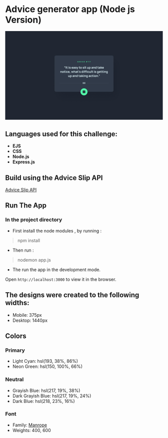 # Advice generator app (Node js Version)

![Design preview for the Advice generator app coding challenge](./design/desktop-design.jpg)



## Languages used for this challenge:

- **EJS**
- **CSS**
- **Node.js**
- **Express.js**



## Build using the Advice Slip API

[Advice Slip API](https://api.adviceslip.com)



## Run The App

### In the project directory 

- First install the node modules , by running :

> npm install

- Then run :

> nodemon app.js

- The run the app in the development mode.

Open ` http://localhost:3000 ` to view it in the browser.



## The designs were created to the following widths:

- Mobile: 375px
- Desktop: 1440px



## Colors

### Primary

- Light Cyan: hsl(193, 38%, 86%)
- Neon Green: hsl(150, 100%, 66%)


### Neutral

- Grayish Blue: hsl(217, 19%, 38%)
- Dark Grayish Blue: hsl(217, 19%, 24%)
- Dark Blue: hsl(218, 23%, 16%)



### Font

- Family: [Manrope](https://fonts.google.com/specimen/Manrope)
- Weights: 400, 600
